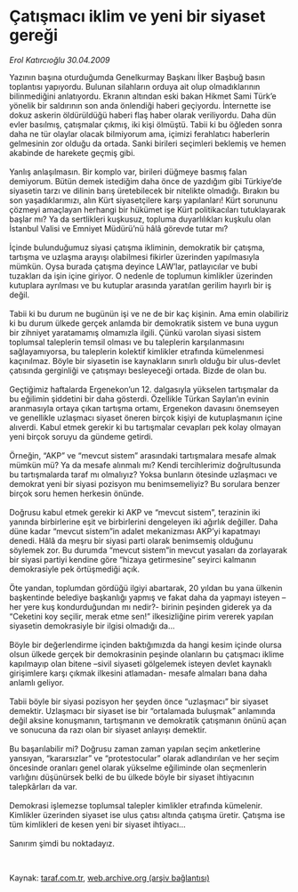 # Çatışmacı iklim ve yeni bir siyaset gereği

*Erol Katırcıoğlu 30.04.2009*

<div class="taraf_structure_2col_1zq">
<div class="margen_n">



 <p>Yazının başına oturduğumda Genelkurmay Başkanı İlker Başbuğ basın toplantısı yapıyordu. Bulunan silahların orduya ait olup olmadıklarının bilinmediğini anlatıyordu. Ekranın altından eski bakan Hikmet Sami Türk’e yönelik bir saldırının son anda önlendiği haberi geçiyordu. İnternette ise dokuz askerin öldürüldüğü haberi flaş haber olarak veriliyordu. Daha dün evler basılmış, çatışmalar çıkmış, iki kişi ölmüştü. Tabii ki bu öğleden sonra daha ne tür olaylar olacak bilmiyorum ama, içimizi ferahlatıcı haberlerin gelmesinin zor olduğu da ortada. Sanki birileri seçimleri beklemiş ve hemen akabinde de harekete geçmiş gibi. <br/><br/>Yanlış anlaşılmasın. Bir komplo var, birileri düğmeye basmış falan demiyorum. Bütün demek istediğim daha önce de yazdığım gibi Türkiye’de siyasetin tarzı ve dilinin barış üretebilecek bir nitelikte olmadığı. Bırakın bu son yaşadıklarımızı, alın Kürt siyasetçilere karşı yapılanları! Kürt sorununu çözmeyi amaçlayan herhangi bir hükümet işe Kürt politikacıları tutuklayarak başlar mı? Ya da sertlikleri kuşkusuz, topluma duyarlılıkları kuşkulu olan İstanbul Valisi ve Emniyet Müdürü’nü hâlâ görevde tutar mı? <br/><br/>İçinde bulunduğumuz siyasi çatışma ikliminin, demokratik bir çatışma, tartışma ve uzlaşma arayışı olabilmesi fikirler üzerinden yapılmasıyla mümkün. Oysa burada çatışma deyince LAW’lar, patlayıcılar ve bubi tuzakları da işin içine giriyor. O nedenle de toplumun kimlikler üzerinden kutuplara ayrılması ve bu kutuplar arasında yaratılan gerilim hayırlı bir iş değil. <br/><br/>Tabii ki bu durum ne bugünün işi ve ne de bir kaç kişinin. Ama emin olabiliriz ki bu durum ülkede gerçek anlamda bir demokratik sistem ve buna uygun bir zihniyet yaratamamış olmamızla ilgili. Çünkü varolan siyasi sistem toplumsal taleplerin temsil olması ve bu taleplerin karşılanmasını sağlayamıyorsa, bu taleplerin kolektif kimlikler etrafında kümelenmesi kaçınılmaz. Böyle bir siyasetin ise kaynakların sınırlı olduğu bir ulus-devlet çatısında gerginliği ve çatışmayı besleyeceği ortada. Bizde de olan bu. <br/><br/>Geçtiğimiz haftalarda Ergenekon’un 12. dalgasıyla yükselen tartışmalar da bu eğilimin şiddetini bir daha gösterdi. Özellikle Türkan Saylan’ın evinin aranmasıyla ortaya çıkan tartışma ortamı, Ergenekon davasını önemseyen ve genellikle uzlaşmacı siyaset öneren birçok kişiyi de kutuplaşmanın içine alıverdi. Kabul etmek gerekir ki bu tartışmalar cevapları pek kolay olmayan yeni birçok soruyu da gündeme getirdi. <br/><br/>Örneğin, “AKP” ve “mevcut sistem” arasındaki tartışmalara mesafe almak mümkün mü? Ya da mesafe alınmalı mı? Kendi tercihlerimiz doğrultusunda bu tartışmalarda taraf mı olmalıyız? Yoksa bunların ötesinde uzlaşmacı ve demokrat yeni bir siyasi pozisyon mu benimsemeliyiz? Bu sorulara benzer birçok soru hemen herkesin önünde. <br/><br/>Doğrusu kabul etmek gerekir ki AKP ve “mevcut sistem”, terazinin iki yanında birbirlerine eşit ve birbirlerini dengeleyen iki ağırlık değiller. Daha düne kadar “mevcut sistem”in adalet mekanizması AKP’yi kapatmayı denedi. Hâlâ da meşru bir siyasi parti olarak benimsemiş olduğunu söylemek zor. Bu durumda “mevcut sistem”in mevcut yasaları da zorlayarak bir siyasi partiyi kendine göre “hizaya getirmesine” seyirci kalmanın demokrasiyle pek örtüşmediği açık. <br/><br/>Öte yandan, toplumdan gördüğü ilgiyi abartarak, 20 yıldan bu yana ülkenin başkentinde belediye başkanlığı yapmış ve fakat daha da yapmayı isteyen –her yere kuş kondurduğundan mı nedir?- birinin peşinden giderek ya da “Ceketini koy seçilir, merak etme sen!” ilkesizliğine pirim vererek yapılan siyasetin demokrasiyle bir ilgisi olmadığı da... <br/><br/>Böyle bir değerlendirme içinden baktığımızda da hangi kesim içinde olursa olsun ülkede gerçek bir demokrasinin peşinde olanların bu çatışmacı iklime kapılmayıp olan bitene –sivil siyaseti gölgelemek isteyen devlet kaynaklı girişimlere karşı çıkmak ilkesini atlamadan- mesafe almaları bana daha anlamlı geliyor. <br/><br/>Tabii böyle bir siyasi pozisyon her şeyden önce “uzlaşmacı” bir siyaset demektir. Uzlaşmacı bir siyaset ise bir “ortalamada buluşmak” anlamında değil aksine konuşmanın, tartışmanın ve demokratik çatışmanın önünü açan ve sonucuna da razı olan bir siyaset anlayışı demektir. <br/><br/>Bu başarılabilir mi? Doğrusu zaman zaman yapılan seçim anketlerine yansıyan, “kararsızlar” ve “protestocular” olarak adlandırılan ve her seçim öncesinde oranları genel olarak yükselme eğiliminde olan seçmenlerin varlığını düşünürsek belki de bu ülkede böyle bir siyaset ihtiyacının talepkârları da var. <br/><br/>Demokrasi işlemezse toplumsal talepler kimlikler etrafında kümelenir. Kimlikler üzerinden siyaset ise ulus çatısı altında çatışma üretir. Çatışma ise tüm kimlikleri de kesen yeni bir siyaset ihtiyacı... <br/><br/>Sanırım şimdi bu noktadayız. </p>

<br/>


<div id="taraf_not">
</div>

</div>


</div>

Kaynak: [taraf.com.tr](http://www.taraf.com.tr:80/makale/5293.htm), [web.archive.org (arşiv bağlantısı)](http://web.archive.org/web/20090522175812/http://www.taraf.com.tr:80/makale/5293.htm)
